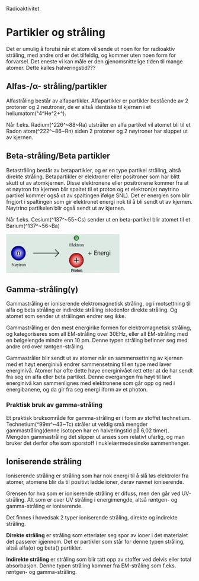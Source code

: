 Radioaktivitet

# Partikler og stråling
Det er umulig å forutsi når et atom vil sende ut noen for for radioaktiv stråling, med andre ord er det tilfeldig, og kommer uten noen form for forvarsel. Det eneste vi kan måle er den gjenomsnittelige tiden til mange atomer. Dette kalles halveringstid???

## Alfas-/α- stråling/partikler
Alfastråling består av alfapartikler. Alfapartikler er partikler bestående av 2 protoner og 2 neutroner, de er altså identiske til kjernen i et heliumatom(^4^He^2+^).

Når f.eks. Radium(^226^~88~Ra) utstråler en alfa partikel vil atomet bli til et Radon atom(^222^~86~Rn) siden 2 protoner og 2 nøytroner har sluppet ut av kjernen.

## Beta-stråling/Beta partikler
Betastråling består av betapartikler, og er en type partikel stråling, altså direkte stråling. Betapartikler er elektroner eller positroner som har blitt skutt ut av atomkjernen. Disse elektronene eller positronene kommer fra at et nøytron fra kjernen blir spaltet til et proton og et elektron(et nøytrino partikel kommer også ut av spaltingen ifølge SNL). Det er energien som blir frigjort i spaltingen som gir elektronet energi nok til å bli sendt ut av kjernen. Nøytrino partikelen blir også sendt ut av kjernen.

Når f.eks. Cesium(^137^~55~Cs) sender ut en beta-partikel blir atomet til et Barium(^137^~56~Ba)

![93d4ad46299860244d0f17e9d715d831.jpg](../../_resources/da6a21d1637f45bfa4ac24cf6f587a61.jpg)

## Gamma-stråling(γ)
Gammastråling er ioniserende elektromagnetisk stråling, og i motsettning til alfa og beta stråling er indirekte stråling istedenfor direkte stråling. Og atomet som sender ut strålingen endrer seg ikke.

Gammastråling er den mest energirike formen for elektromagnetisk stråling, og kategoriseres som all EM-stråling over 30EHz, eller all EM-stråling med en bølgelengde mindre enn 10 pm. Denne typen stråling befinner seg med andre ord over røntgen-stråling.

Gammastråler blir sendt ut av atomer når en sammensettning av kjernen med et høyt energinivå endrer sammensetning til en type med laver energinivå. Atomer har ofte dette høye energinivået rett etter at de har sendt fra seg en alfa eller beta partikel. Denne overgangen fra høyt til lavt energinivå kan sammenlignes med elektronene som går opp og ned i energibanene, og da gir fra seg energi iform av et photon.

### Praktisk bruk av gamma-stråling

Et praktisk bruksområde for gamma-stråling er i form av stoffet technetium. Technetium(^99m^~43~Tc) stråler ut veldig små mengder gammastråling(denne isotopen har en halveringstid på 6,02 timer). Mengden gammastråling det slipper ut anses som relativt ufarlig, og man bruker det derfor ofte som sporstoff i nukleiærmedesinske sammenhenger.


## Ioniserende stråling
Ioniserende stråling er stråling som har nok energi til å slå løs elektroler fra atomer, atomene blir da til positivt ladde ioner, derav navnet ioniserende.

Grensen for hva som er ioniserende stråling er difuss, men den går ved UV-stråling. Alt som er over UV stråling i energimengde, altså røntgen- og gamma-stråling er ioniserende.

Det finnes i hovedsak 2 typer ioniserende stråling, direkte og indirekte stråling.

**Direkte stråling** er stråling som etterlater seg spor av ioner i det materialet det passerer igjennom. Det er partikler som står for denne typen stråling, altså alfa(α) og beta() partikler.

**Indirekte stråling** er stråling som blir tatt opp av stoffer ved delvis eller total absorbasjon. Denne typen stråling kommer fra EM-stråling som f.eks. røntgen- og gamma-stråling.